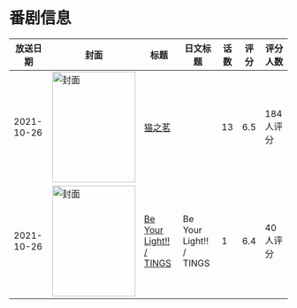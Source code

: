 # 番剧信息

|放送日期|封面|标题|日文标题|话数|评分|评分人数|
|---|---|---|---|---|---|---|
|2021-10-26|<img src="//lain.bgm.tv/pic/cover/c/4c/ca/294873_IQm5d.jpg" alt="封面" style="width:150px;height:200px;object-fit:cover;">|[猫之茗](https://bangumi.tv/subject/294873)||13|6.5|184人评分|
|2021-10-26|<img src="//lain.bgm.tv/pic/cover/c/06/8f/378984_5MU72.jpg" alt="封面" style="width:150px;height:200px;object-fit:cover;">|[Be Your Light!! / TINGS](https://bangumi.tv/subject/378984)|Be Your Light!! / TINGS|1|6.4|40人评分|

